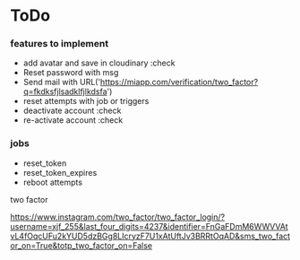 # ToDo

### features to implement 

- add avatar and save in cloudinary :check
- Reset password with msg
- Send mail with URL('https://miapp.com/verification/two_factor?q=fkdksfjlsadklfjlkdsfa')
- reset attempts with job or triggers
- deactivate account :check
- re-activate account :check

### jobs

- reset_token 
- reset_token_expires
- reboot attempts

two factor

https://www.instagram.com/two_factor/two_factor_login/?username=xjf_255&last_four_digits=4237&identifier=FnGaFDmM6WWVVAtvL4fOqcUFu2kYUD5dzBGg8LIcryzF7U1xAtUftJv3BRRtOqAD&sms_two_factor_on=True&totp_two_factor_on=False